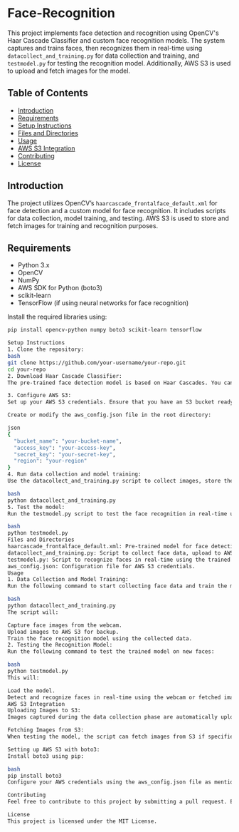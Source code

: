 # Face-Recognition

This project implements face detection and recognition using OpenCV's Haar Cascade Classifier and custom face recognition models. The system captures and trains faces, then recognizes them in real-time using `datacollect_and_training.py` for data collection and training, and `testmodel.py` for testing the recognition model. Additionally, AWS S3 is used to upload and fetch images for the model.

## Table of Contents
- [Introduction](#introduction)
- [Requirements](#requirements)
- [Setup Instructions](#setup-instructions)
- [Files and Directories](#files-and-directories)
- [Usage](#usage)
- [AWS S3 Integration](#aws-s3-integration)
- [Contributing](#contributing)
- [License](#license)

## Introduction

The project utilizes OpenCV’s `haarcascade_frontalface_default.xml` for face detection and a custom model for face recognition. It includes scripts for data collection, model training, and testing. AWS S3 is used to store and fetch images for training and recognition purposes.

## Requirements

- Python 3.x
- OpenCV
- NumPy
- AWS SDK for Python (boto3)
- scikit-learn
- TensorFlow (if using neural networks for face recognition)

Install the required libraries using:

```bash
pip install opencv-python numpy boto3 scikit-learn tensorflow

Setup Instructions
1. Clone the repository:
bash
git clone https://github.com/your-username/your-repo.git
cd your-repo
2. Download Haar Cascade Classifier:
The pre-trained face detection model is based on Haar Cascades. You can download the haarcascade_frontalface_default.xml from OpenCV or use the one provided in the repository.

3. Configure AWS S3:
Set up your AWS S3 credentials. Ensure that you have an S3 bucket ready for storing the images.

Create or modify the aws_config.json file in the root directory:

json
{
  "bucket_name": "your-bucket-name",
  "access_key": "your-access-key",
  "secret_key": "your-secret-key",
  "region": "your-region"
}
4. Run data collection and model training:
Use the datacollect_and_training.py script to collect images, store them in S3, and train the recognition model.

bash
python datacollect_and_training.py
5. Test the model:
Run the testmodel.py script to test the face recognition in real-time using the webcam or pre-uploaded images from S3.

bash
python testmodel.py
Files and Directories
haarcascade_frontalface_default.xml: Pre-trained model for face detection using Haar cascades.
datacollect_and_training.py: Script to collect face data, upload to AWS S3, and train the recognition model.
testmodel.py: Script to recognize faces in real-time using the trained model.
aws_config.json: Configuration file for AWS S3 credentials.
Usage
1. Data Collection and Model Training:
Run the following command to start collecting face data and train the model:

bash
python datacollect_and_training.py
The script will:

Capture face images from the webcam.
Upload images to AWS S3 for backup.
Train the face recognition model using the collected data.
2. Testing the Recognition Model:
Run the following command to test the trained model on new faces:

bash
python testmodel.py
This will:

Load the model.
Detect and recognize faces in real-time using the webcam or fetched images from AWS S3.
AWS S3 Integration
Uploading Images to S3:
Images captured during the data collection phase are automatically uploaded to the specified S3 bucket using boto3. The S3 bucket name and credentials are configured in the aws_config.json file.

Fetching Images from S3:
When testing the model, the script can fetch images from S3 if specified, allowing for remote access to test data stored in the cloud.

Setting up AWS S3 with boto3:
Install boto3 using pip:

bash
pip install boto3
Configure your AWS credentials using the aws_config.json file as mentioned above.

Contributing
Feel free to contribute to this project by submitting a pull request. Ensure that your code follows the PEP8 style guide and includes appropriate tests.

License
This project is licensed under the MIT License.
